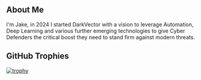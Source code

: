## About Me
I'm Jake, in 2024 I started DarkVector with a vision to leverage Automation, Deep Learning and various further emerging technologies to give Cyber Defenders the critical boost they need to stand firm against modern threats.

## GitHub Trophies

[![trophy](https://github-profile-trophy.vercel.app/?username=dajtp&theme=radical)](https://github.com/ryo-ma/github-profile-trophy)
